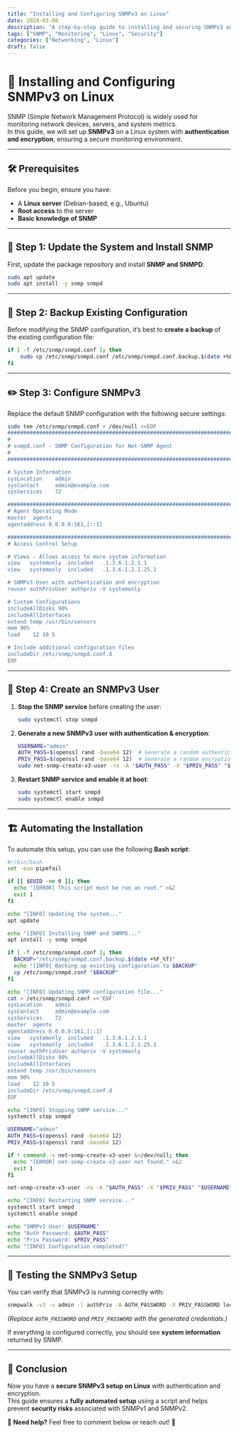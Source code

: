 ```yaml
---
title: "Installing and Configuring SNMPv3 on Linux"
date: 2024-03-08
description: "A step-by-step guide to installing and securing SNMPv3 on Linux systems."
tags: ["SNMP", "Monitoring", "Linux", "Security"]
categories: ["Networking", "Linux"]
draft: false
---
```


# 📡 Installing and Configuring SNMPv3 on Linux

SNMP (Simple Network Management Protocol) is widely used for monitoring network devices, servers, and system metrics.  
In this guide, we will set up **SNMPv3** on a Linux system with **authentication and encryption**, ensuring a secure monitoring environment.

---

## 🛠 Prerequisites
Before you begin, ensure you have:
- A **Linux server** (Debian-based, e.g., Ubuntu)
- **Root access** to the server
- **Basic knowledge of SNMP**

---

## 🚀 Step 1: Update the System and Install SNMP
First, update the package repository and install **SNMP and SNMPD**:

```bash
sudo apt update
sudo apt install -y snmp snmpd
```

---

## 📄 Step 2: Backup Existing Configuration

Before modifying the SNMP configuration, it’s best to **create a backup** of the existing configuration file:

```bash
if [ -f /etc/snmp/snmpd.conf ]; then
    sudo cp /etc/snmp/snmpd.conf /etc/snmp/snmpd.conf.backup.$(date +%F_%T)
fi
```

---

## ✏️ Step 3: Configure SNMPv3  

Replace the default SNMP configuration with the following secure settings:

```bash
sudo tee /etc/snmp/snmpd.conf > /dev/null <<EOF
###########################################################################
#
# snmpd.conf - SNMP Configuration for Net-SNMP Agent
#
###########################################################################

# System Information
sysLocation    admin
sysContact     admin@example.com
sysServices    72

###########################################################################
# Agent Operating Mode
master  agentx
agentaddress 0.0.0.0:161,[::1]

###########################################################################
# Access Control Setup

# Views - Allows access to more system information
view   systemonly  included   .1.3.6.1.2.1.1
view   systemonly  included   .1.3.6.1.2.1.25.1

# SNMPv3 User with authentication and encryption
rouser authPrivUser authpriv -V systemonly

# Custom Configurations
includeAllDisks 90%
includeAllInterfaces
extend temp /usr/bin/sensors
mem 90%
load    12 10 5

# Include additional configuration files
includeDir /etc/snmp/snmpd.conf.d
EOF
```

---

## 🔑 Step 4: Create an SNMPv3 User
1. **Stop the SNMP service** before creating the user:
   ```bash
   sudo systemctl stop snmpd
   ```

2. **Generate a new SNMPv3 user with authentication & encryption**:
   ```bash
   USERNAME="admin"
   AUTH_PASS=$(openssl rand -base64 12)  # Generate a random authentication password
   PRIV_PASS=$(openssl rand -base64 12)  # Generate a random encryption password
   sudo net-snmp-create-v3-user -ro -A "$AUTH_PASS" -X "$PRIV_PASS" "$USERNAME"
   ```

3. **Restart SNMP service and enable it at boot**:
   ```bash
   sudo systemctl start snmpd
   sudo systemctl enable snmpd
   ```

---

## 🏗 Automating the Installation
To automate this setup, you can use the following **Bash script**:

```bash
#!/bin/bash
set -euo pipefail

if [[ $EUID -ne 0 ]]; then
  echo "[ERROR] This script must be run as root." >&2
  exit 1
fi

echo "[INFO] Updating the system..."
apt update

echo "[INFO] Installing SNMP and SNMPD..."
apt install -y snmp snmpd

if [ -f /etc/snmp/snmpd.conf ]; then
  BACKUP="/etc/snmp/snmpd.conf.backup.$(date +%F_%T)"
  echo "[INFO] Backing up existing configuration to $BACKUP"
  cp /etc/snmp/snmpd.conf "$BACKUP"
fi

echo "[INFO] Updating SNMP configuration file..."
cat > /etc/snmp/snmpd.conf <<'EOF'
sysLocation    admin
sysContact     admin@example.com
sysServices    72
master  agentx
agentaddress 0.0.0.0:161,[::1]
view   systemonly  included   .1.3.6.1.2.1.1
view   systemonly  included   .1.3.6.1.2.1.25.1
rouser authPrivUser authpriv -V systemonly
includeAllDisks 90%
includeAllInterfaces
extend temp /usr/bin/sensors
mem 90%
load    12 10 5
includeDir /etc/snmp/snmpd.conf.d
EOF

echo "[INFO] Stopping SNMP service..."
systemctl stop snmpd

USERNAME="admin"
AUTH_PASS=$(openssl rand -base64 12)
PRIV_PASS=$(openssl rand -base64 12)

if ! command -v net-snmp-create-v3-user &>/dev/null; then
  echo "[ERROR] net-snmp-create-v3-user not found." >&2
  exit 1
fi

net-snmp-create-v3-user -ro -A "$AUTH_PASS" -X "$PRIV_PASS" "$USERNAME"

echo "[INFO] Restarting SNMP service..."
systemctl start snmpd
systemctl enable snmpd

echo "SNMPv3 User: $USERNAME"
echo "Auth Password: $AUTH_PASS"
echo "Priv Password: $PRIV_PASS"
echo "[INFO] Configuration completed!"
```

---

## 📝 Testing the SNMPv3 Setup
You can verify that SNMPv3 is running correctly with:

```bash
snmpwalk -v3 -u admin -l authPriv -A AUTH_PASSWORD -X PRIV_PASSWORD localhost 1.3.6.1.2.1.1
```
*(Replace `AUTH_PASSWORD` and `PRIV_PASSWORD` with the generated credentials.)*

If everything is configured correctly, you should see **system information** returned by SNMP.

---

## 🎯 Conclusion
Now you have a **secure SNMPv3 setup on Linux** with authentication and encryption.  
This guide ensures a **fully automated setup** using a script and helps prevent **security risks** associated with SNMPv1 and SNMPv2.

📌 **Need help?** Feel free to comment below or reach out! 🚀

